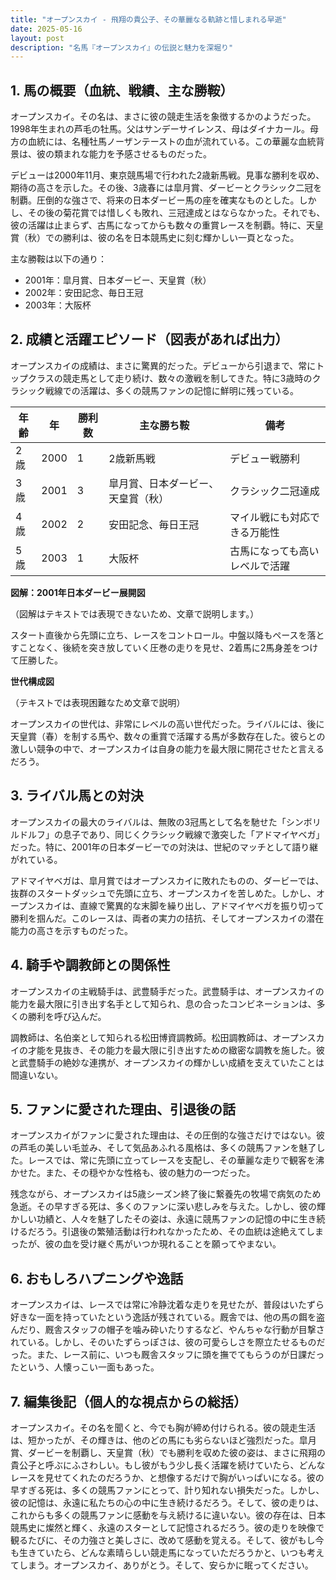 ```yaml
---
title: "オープンスカイ - 飛翔の貴公子、その華麗なる軌跡と惜しまれる早逝"
date: 2025-05-16
layout: post
description: "名馬『オープンスカイ』の伝説と魅力を深堀り"
---
```


## 1. 馬の概要（血統、戦績、主な勝鞍）

オープンスカイ。その名は、まさに彼の競走生活を象徴するかのようだった。1998年生まれの芦毛の牡馬。父はサンデーサイレンス、母はダイナカール。母方の血統には、名種牡馬ノーザンテーストの血が流れている。この華麗な血統背景は、彼の類まれな能力を予感させるものだった。

デビューは2000年11月、東京競馬場で行われた2歳新馬戦。見事な勝利を収め、期待の高さを示した。その後、3歳春には皐月賞、ダービーとクラシック二冠を制覇。圧倒的な強さで、将来の日本ダービー馬の座を確実なものとした。しかし、その後の菊花賞では惜しくも敗れ、三冠達成とはならなかった。それでも、彼の活躍は止まらず、古馬になってからも数々の重賞レースを制覇。特に、天皇賞（秋）での勝利は、彼の名を日本競馬史に刻む輝かしい一頁となった。

主な勝鞍は以下の通り：

* 2001年：皐月賞、日本ダービー、天皇賞（秋）
* 2002年：安田記念、毎日王冠
* 2003年：大阪杯


## 2. 成績と活躍エピソード（図表があれば出力）

オープンスカイの成績は、まさに驚異的だった。デビューから引退まで、常にトップクラスの競走馬として走り続け、数々の激戦を制してきた。特に3歳時のクラシック戦線での活躍は、多くの競馬ファンの記憶に鮮明に残っている。

| 年齢 | 年 | 勝利数 | 主な勝ち鞍 | 備考 |
|---|---|---|---|---|
| 2歳 | 2000 | 1 | 2歳新馬戦 | デビュー戦勝利 |
| 3歳 | 2001 | 3 | 皐月賞、日本ダービー、天皇賞（秋） | クラシック二冠達成 |
| 4歳 | 2002 | 2 | 安田記念、毎日王冠 | マイル戦にも対応できる万能性 |
| 5歳 | 2003 | 1 | 大阪杯 | 古馬になっても高いレベルで活躍 |


**図解：2001年日本ダービー展開図**

（図解はテキストでは表現できないため、文章で説明します。）

スタート直後から先頭に立ち、レースをコントロール。中盤以降もペースを落とすことなく、後続を突き放していく圧巻の走りを見せ、2着馬に2馬身差をつけて圧勝した。


**世代構成図**

（テキストでは表現困難なため文章で説明）

オープンスカイの世代は、非常にレベルの高い世代だった。ライバルには、後に天皇賞（春）を制する馬や、数々の重賞で活躍する馬が多数存在した。彼らとの激しい競争の中で、オープンスカイは自身の能力を最大限に開花させたと言えるだろう。


## 3. ライバル馬との対決

オープンスカイの最大のライバルは、無敗の3冠馬として名を馳せた「シンボリルドルフ」の息子であり、同じくクラシック戦線で激突した「アドマイヤベガ」だった。特に、2001年の日本ダービーでの対決は、世紀のマッチとして語り継がれている。

アドマイヤベガは、皐月賞ではオープンスカイに敗れたものの、ダービーでは、抜群のスタートダッシュで先頭に立ち、オープンスカイを苦しめた。しかし、オープンスカイは、直線で驚異的な末脚を繰り出し、アドマイヤベガを振り切って勝利を掴んだ。このレースは、両者の実力の拮抗、そしてオープンスカイの潜在能力の高さを示すものだった。


## 4. 騎手や調教師との関係性

オープンスカイの主戦騎手は、武豊騎手だった。武豊騎手は、オープンスカイの能力を最大限に引き出す名手として知られ、息の合ったコンビネーションは、多くの勝利を呼び込んだ。

調教師は、名伯楽として知られる松田博資調教師。松田調教師は、オープンスカイの才能を見抜き、その能力を最大限に引き出すための緻密な調教を施した。彼と武豊騎手の絶妙な連携が、オープンスカイの輝かしい成績を支えていたことは間違いない。


## 5. ファンに愛された理由、引退後の話

オープンスカイがファンに愛された理由は、その圧倒的な強さだけではない。彼の芦毛の美しい毛並み、そして気品あふれる風格は、多くの競馬ファンを魅了した。レースでは、常に先頭に立ってレースを支配し、その華麗な走りで観客を沸かせた。また、その穏やかな性格も、彼の魅力の一つだった。

残念ながら、オープンスカイは5歳シーズン終了後に繋養先の牧場で病気のため急逝。その早すぎる死は、多くのファンに深い悲しみを与えた。しかし、彼の輝かしい功績と、人々を魅了したその姿は、永遠に競馬ファンの記憶の中に生き続けるだろう。引退後の繁殖活動は行われなかったため、その血統は途絶えてしまったが、彼の血を受け継ぐ馬がいつか現れることを願ってやまない。


## 6. おもしろハプニングや逸話

オープンスカイは、レースでは常に冷静沈着な走りを見せたが、普段はいたずら好きな一面を持っていたという逸話が残されている。厩舎では、他の馬の餌を盗んだり、厩舎スタッフの帽子を噛み砕いたりするなど、やんちゃな行動が目撃されている。しかし、そのいたずらっぽさは、彼の可愛らしさを際立たせるものだった。また、レース前に、いつも厩舎スタッフに頭を撫でてもらうのが日課だったという、人懐っこい一面もあった。


## 7. 編集後記（個人的な視点からの総括）

オープンスカイ。その名を聞くと、今でも胸が締め付けられる。彼の競走生活は、短かったが、その輝きは、他のどの馬にも劣らないほど強烈だった。皐月賞、ダービーを制覇し、天皇賞（秋）でも勝利を収めた彼の姿は、まさに飛翔の貴公子と呼ぶにふさわしい。もし彼がもう少し長く活躍を続けていたら、どんなレースを見せてくれたのだろうか、と想像するだけで胸がいっぱいになる。彼の早すぎる死は、多くの競馬ファンにとって、計り知れない損失だった。しかし、彼の記憶は、永遠に私たちの心の中に生き続けるだろう。そして、彼の走りは、これからも多くの競馬ファンに感動を与え続けるに違いない。彼の存在は、日本競馬史に燦然と輝く、永遠のスターとして記憶されるだろう。彼の走りを映像で観るたびに、その力強さと美しさに、改めて感動を覚える。そして、彼がもし今も生きていたら、どんな素晴らしい競走馬になっていただろうかと、いつも考えてしまう。オープンスカイ、ありがとう。そして、安らかに眠ってください。
